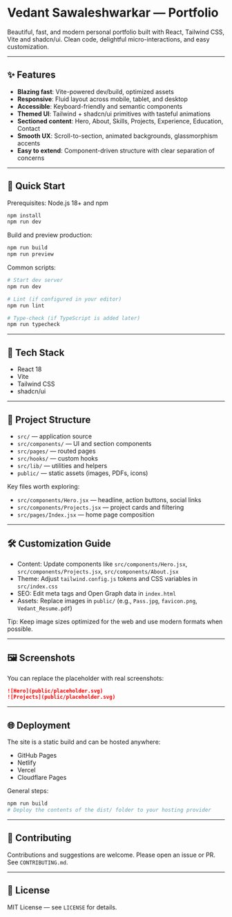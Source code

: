 # Vedant Sawaleshwarkar — Portfolio

Beautiful, fast, and modern personal portfolio built with React, Tailwind CSS, Vite and shadcn/ui. Clean code, delightful micro-interactions, and easy customization.


---

## ✨ Features

- **Blazing fast**: Vite-powered dev/build, optimized assets
- **Responsive**: Fluid layout across mobile, tablet, and desktop
- **Accessible**: Keyboard-friendly and semantic components
- **Themed UI**: Tailwind + shadcn/ui primitives with tasteful animations
- **Sectioned content**: Hero, About, Skills, Projects, Experience, Education, Contact
- **Smooth UX**: Scroll-to-section, animated backgrounds, glassmorphism accents
- **Easy to extend**: Component-driven structure with clear separation of concerns

---

## 🚀 Quick Start

Prerequisites: Node.js 18+ and npm

```sh
npm install
npm run dev
```

Build and preview production:

```sh
npm run build
npm run preview
```

Common scripts:

```sh
# Start dev server
npm run dev

# Lint (if configured in your editor)
npm run lint

# Type-check (if TypeScript is added later)
npm run typecheck
```

---

## 🧰 Tech Stack

- React 18
- Vite
- Tailwind CSS
- shadcn/ui

---

## 📁 Project Structure

- `src/` — application source
- `src/components/` — UI and section components
- `src/pages/` — routed pages
- `src/hooks/` — custom hooks
- `src/lib/` — utilities and helpers
- `public/` — static assets (images, PDFs, icons)

Key files worth exploring:

- `src/components/Hero.jsx` — headline, action buttons, social links
- `src/components/Projects.jsx` — project cards and filtering
- `src/pages/Index.jsx` — home page composition

---

## 🛠️ Customization Guide

- Content: Update components like `src/components/Hero.jsx`, `src/components/Projects.jsx`, `src/components/About.jsx`
- Theme: Adjust `tailwind.config.js` tokens and CSS variables in `src/index.css`
- SEO: Edit meta tags and Open Graph data in `index.html`
- Assets: Replace images in `public/` (e.g., `Pass.jpg`, `favicon.png`, `Vedant_Resume.pdf`)

Tip: Keep image sizes optimized for the web and use modern formats when possible.

---

## 🖼️ Screenshots

You can replace the placeholder with real screenshots:

```md
![Hero](public/placeholder.svg)
![Projects](public/placeholder.svg)
```

---

## 🌐 Deployment

The site is a static build and can be hosted anywhere:

- GitHub Pages
- Netlify
- Vercel
- Cloudflare Pages

General steps:

```sh
npm run build
# Deploy the contents of the dist/ folder to your hosting provider
```

---

## 🤝 Contributing

Contributions and suggestions are welcome. Please open an issue or PR. See `CONTRIBUTING.md`.

---

## 📄 License

MIT License — see `LICENSE` for details.

